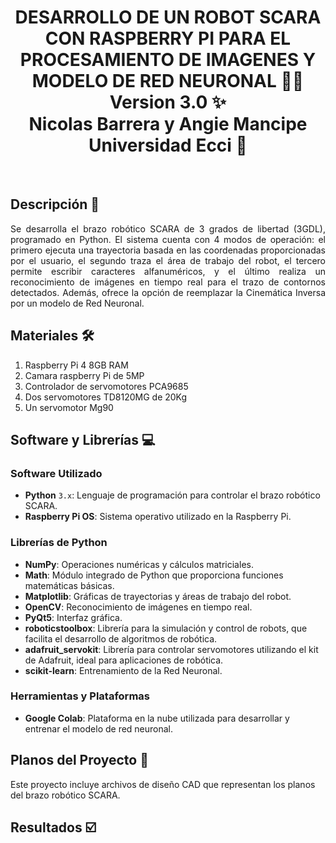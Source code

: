 <h1 align="center">DESARROLLO DE UN ROBOT SCARA CON RASPBERRY PI PARA EL PROCESAMIENTO DE IMAGENES Y MODELO DE RED NEURONAL 🤖🦾<br> 
Version 3.0 ✨<br>
Nicolas Barrera y Angie Mancipe<br>
Universidad Ecci 🏫</h1><br>

## Descripción 📝
<div style="text-align: justify;">
Se desarrolla el brazo robótico SCARA de 3 grados de libertad (3GDL), programado en Python. El sistema cuenta con 4 modos de operación: el primero ejecuta una trayectoria basada en las coordenadas proporcionadas por el usuario, el segundo traza el área de trabajo del robot, el tercero permite escribir caracteres alfanuméricos, y el último realiza un reconocimiento de imágenes en tiempo real para el trazo de contornos detectados. Además, ofrece la opción de reemplazar la Cinemática Inversa por un modelo de Red Neuronal.
</div>

## Materiales 🛠️
1. Raspberry Pi 4 8GB RAM
2. Camara raspberry Pi de 5MP
3. Controlador de servomotores PCA9685
4. Dos servomotores TD8120MG de 20Kg
5. Un servomotor Mg90

## Software y Librerías 💻
### Software Utilizado
- **Python** `3.x`: Lenguaje de programación para controlar el brazo robótico SCARA.
- **Raspberry Pi OS**: Sistema operativo utilizado en la Raspberry Pi.

### Librerías de Python
- **NumPy**: Operaciones numéricas y cálculos matriciales.
- **Math**: Módulo integrado de Python que proporciona funciones matemáticas básicas.
- **Matplotlib**: Gráficas de trayectorias y áreas de trabajo del robot.
- **OpenCV**: Reconocimiento de imágenes en tiempo real.
- **PyQt5**: Interfaz gráfica.
- **roboticstoolbox**: Librería para la simulación y control de robots, que facilita el desarrollo de algoritmos de robótica.
- **adafruit_servokit**: Librería para controlar servomotores utilizando el kit de Adafruit, ideal para aplicaciones de robótica.
- **scikit-learn**: Entrenamiento de la Red Neuronal.

### Herramientas y Plataformas
- **Google Colab**: Plataforma en la nube utilizada para desarrollar y entrenar el modelo de red neuronal.

## Planos del Proyecto 📐
Este proyecto incluye archivos de diseño CAD que representan los planos del brazo robótico SCARA.

## Resultados ☑️
